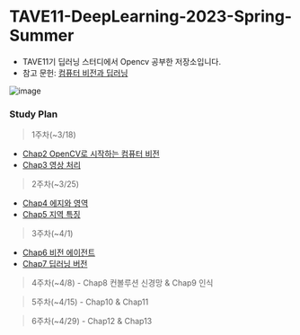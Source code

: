 # TAVE11-DeepLearning-2023-Spring-Summer
- TAVE11기 딥러닝 스터디에서 Opencv 공부한 저장소입니다.
- 참고 문헌: [컴퓨터 비전과 딥러닝](http://www.yes24.com/Product/Goods/116755317)

![image](https://user-images.githubusercontent.com/109460178/230068208-adfcf952-1bdd-456a-a41b-172c4b1c1b68.png)

### Study Plan
> 1주차(~3/18) 
  - [Chap2 OpenCV로 시작하는 컴퓨터 비전](https://github.com/jeongmin1016/TAVE11/blob/main/Opencv/1%EC%A3%BC%EC%B0%A8_chap02.pdf)
  - [Chap3 영상 처리](https://github.com/jeongmin1016/TAVE11/blob/main/Opencv/1%EC%A3%BC%EC%B0%A8_chap03.pdf)

> 2주차(~3/25) 
  - [Chap4 에지와 영역](https://github.com/jeongmin1016/TAVE11/blob/main/Opencv/2%EC%A3%BC%EC%B0%A8_chap04.pdf)
  - [Chap5 지역 특징](https://github.com/jeongmin1016/TAVE11/blob/main/Opencv/2%EC%A3%BC%EC%B0%A8_chap05.pdf)

> 3주차(~4/1) 
  - [Chap6 비전 에이전트](https://github.com/jeongmin1016/TAVE11/blob/main/Opencv/3%EC%A3%BC%EC%B0%A8_chap06.pdf) 
  - [Chap7 딥러닝 버전](https://github.com/jeongmin1016/TAVE11/blob/main/Opencv/3%EC%A3%BC%EC%B0%A8_chap07.pdf)

> 4주차(~4/8) - Chap8 컨볼루션 신경망 & Chap9 인식

> 5주차(~4/15) - Chap10 & Chap11 

> 6주차(~4/29) - Chap12 & Chap13
